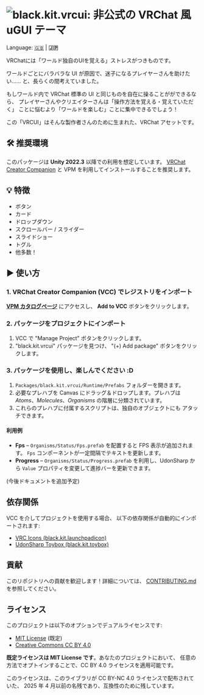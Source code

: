 # ![black.kit.vrcui: 非公式の VRChat 風 uGUI テーマ](https://kurone-kito.github.io/vrc-ui/banner.png)

Language: [🇬🇧](https://github.com/kurone-kito/vrc-ui/blob/main/README.md) | **🇯🇵**

VRChatには「ワールド独自のUIを覚える」ストレスがつきものです。

ワールドごとにバラバラな UI が原因で、迷子になるプレイヤーさんを助けたい……
と、長らくの間考えていました。

もしワールド内で VRChat 標準の UI と同じものを自在に操ることがができるなら、
プレイヤーさんやクリエイターさんは「操作方法を覚える・覚えていただく」
ことに悩むより「ワールドを楽しむ」ことに集中できるでしょう！

この「VRCUI」はそんな製作者さんのために生まれた、VRChat アセットです。

## 🛠 推奨環境

このパッケージは **Unity 2022.3** 以降での利用を想定しています。
[VRChat Creator Companion](https://docs.vrchat.com/docs/creator-companion)
と VPM を利用してインストールすることを推奨します。

## 💡 特徴

- ボタン
- カード
- ドロップダウン
- スクロールバー / スライダー
- スライドショー
- トグル
- 他多数！

## ▶ 使い方

### 1. VRChat Creator Companion (VCC) でレジストリをインポート

**[VPM カタログページ](https://kurone-kito.github.io/vpm/)** にアクセスし、
**Add to VCC** ボタンをクリックします。

### 2. パッケージをプロジェクトにインポート

1. VCC で "Manage Project" ボタンをクリックします。
2. "black.kit.vrcui" パッケージを見つけ、
   "(+) Add package" ボタンをクリックします。

### 3. パッケージを使用し、楽しんでください :D

1. `Packages/black.kit.vrcui/Runtime/Prefabs` フォルダーを開きます。
2. 必要なプレハブを Canvas にドラッグ＆ドロップします。プレハブは
   *Atoms*、*Molecules*、*Organisms* の階層に分類されています。
3. これらのプレハブに付属するスクリプトは、独自のオブジェクトにも
   アタッチできます。

#### 利用例

- **Fps** – `Organisms/Status/Fps.prefab` を配置すると FPS 表示が追加されます。
  `Fps` コンポーネントが一定間隔でテキストを更新します。
- **Progress** – `Organisms/Status/Progress.prefab` を利用し、UdonSharp から
  `Value` プロパティを変更して進捗バーを更新できます。

(今後ドキュメントを追加予定)

## 依存関係

VCC を介してプロジェクトを使用する場合、
以下の依存関係が自動的にインポートされます:

- [VRC Icons (black.kit.launchpadicon)](https://github.com/kurone-kito/launchpad-icons)
- [UdonSharp Toybox (black.kit.toybox)](https://github.com/kurone-kito/udonsharp-toybox)

## 貢献

このリポジトリへの貢献を歓迎します！詳細については、
[CONTRIBUTING.md](https://github.com/kurone-kito/vrc-ui/blob/main/.github/CONTRIBUTING.ja.md)
を参照してください。

## ライセンス

このプロジェクトは以下のオプションでデュアルライセンスです:

- [MIT License](https://opensource.org/licenses/MIT) (既定)
- [Creative Commons CC BY 4.0](https://creativecommons.org/licenses/by/4.0/)

**既定ライセンスは MIT License です**。あなたのプロジェクトにおいて、
任意の方法でオプトインすることで、CC BY 4.0 ライセンスを適用可能です。

このライセンスは、このライブラリが CC BY-NC 4.0 ライセンスで配布されていた、
2025 年 4 月以前の名残であり、互換性のために残しています。
